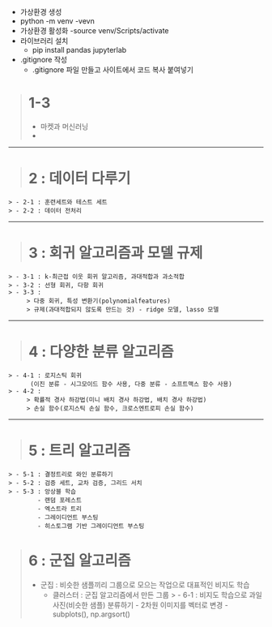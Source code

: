 - 가상환경 생성
 - python -m venv -vevn
- 가상환경 활성화
    -source venv/Scripts/activate
- 라이브러리 설치
    - pip install pandas jupyterlab
- .gitignore 작성
    - .gitignore 파일 만들고 사이트에서 코드 복사 붙여넣기

> # 1-3
   > - 마켓과 머신러닝
   > -
---
> # 2 : 데이터 다루기
    > - 2-1 : 훈련세트와 테스트 세트
    > - 2-2 : 데이터 전처리

---
> # 3 : 회귀 알고리즘과 모델 규제
    > - 3-1 : k-최근접 이웃 회귀 알고리즘, 과대적합과 과소적합
    > - 3-2 : 선형 회귀, 다항 회귀
    > - 3-3 : 
         > 다중 회귀, 특성 변환기(polynomialfeatures) 
         > 규제(과대적합되지 않도록 만드는 것) - ridge 모델, lasso 모델
    
---
> # 4 : 다양한 분류 알고리즘 
    > - 4-1 : 로지스틱 회귀 
          (이진 분류 - 시그모이드 함수 사용, 다중 분류 - 소프트맥스 함수 사용)     
    > - 4-2 : 
         > 확률적 경사 하강법(미니 배치 경사 하강법, 배치 경사 하강법)
         > 손실 함수(로지스틱 손실 함수, 크로스엔트로피 손실 함수)
---
> # 5 : 트리 알고리즘
    > - 5-1 : 결정트리로 와인 분류하기
    > - 5-2 : 검증 세트, 교차 검증, 그리드 서치
    > - 5-3 : 앙상블 학습
            - 랜덤 포레스트
            - 엑스트라 트리 
            - 그레이디언트 부스팅
            - 히스토그램 기반 그레이디언트 부스팅

> # 6 : 군집 알고리즘
  > - 군집 : 비슷한 샘플끼리 그룹으로 모으는 작업으로       대표적인 비지도 학습
>   -  클러스터 : 군집 알고리즘에서 만든 그룹
    > - 6-1 : 비지도 학습으로 과일 사진(비슷한 샘플) 분류하기
             - 2차원 이미지를 벡터로 변경
             -  subplots(), np.argsort()
             